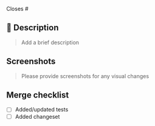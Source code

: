 <!--- We really appreciated your pull request! -->

Closes # <!-- Github issue # here -->

## 📝 Description

> Add a brief description

## Screenshots

> Please provide screenshots for any visual changes

## Merge checklist

- [ ] Added/updated tests
- [ ] Added changeset
